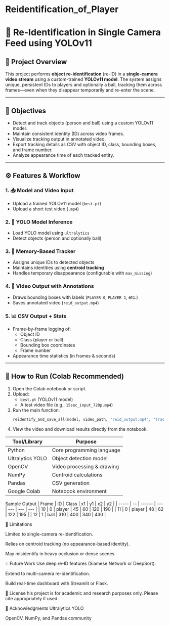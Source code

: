 # Reidentification_of_Player
# 🔁 Re-Identification in Single Camera Feed using YOLOv11

## 📌 Project Overview
This project performs **object re-identification** (re-ID) in a **single-camera video stream** using a custom-trained **YOLOv11 model**. The system assigns unique, persistent IDs to players and optionally a ball, tracking them across frames—even when they disappear temporarily and re-enter the scene.

---

## 🎯 Objectives
- Detect and track objects (person and ball) using a custom YOLOv11 model.
- Maintain consistent identity (ID) across video frames.
- Visualize tracking output in annotated video.
- Export tracking details as CSV with object ID, class, bounding boxes, and frame number.
- Analyze appearance time of each tracked entity.




---

## ⚙️ Features & Workflow

### 1. 📥 Model and Video Input
- Upload a trained YOLOv11 model (`best.pt`)
- Upload a short test video (`.mp4`)

### 2. 🤖 YOLO Model Inference
- Load YOLO model using `ultralytics`
- Detect objects (person and optionally ball)

### 3. 📍 Memory-Based Tracker
- Assigns unique IDs to detected objects
- Maintains identities using **centroid tracking**
- Handles temporary disappearance (configurable with `max_missing`)

### 4. 🎥 Video Output with Annotations
- Draws bounding boxes with labels (`PLAYER 0`, `PLAYER 1`, etc.)
- Saves annotated video (`reid_output.mp4`)

### 5. 📊 CSV Output + Stats
- Frame-by-frame logging of:
  - Object ID
  - Class (player or ball)
  - Bounding box coordinates
  - Frame number
- Appearance time statistics (in frames & seconds)

---

## 🚀 How to Run (Colab Recommended)

1. Open the Colab notebook or script.
2. Upload:
   - `best.pt` (YOLOv11 model)
   - A test video file (e.g., `15sec_input_720p.mp4`)
3. Run the main function:
   ```python
   reidentify_and_save_all(model, video_path, "reid_output.mp4", "tracking_data.csv")
4.  View the video and download results directly from the notebook.


   | Tool/Library     | Purpose                    |
| ---------------- | -------------------------- |
| Python           | Core programming language  |
| Ultralytics YOLO | Object detection model     |
| OpenCV           | Video processing & drawing |
| NumPy            | Centroid calculations      |
| Pandas           | CSV generation             |
| Google Colab     | Notebook environment       |

 Sample Output
| Frame | ID | Class  | x1  | y1  | x2  | y2  |
| ----- | -- | ------ | --- | --- | --- | --- |
| 10    | 0  | player | 45  | 60  | 120 | 190 |
| 11    | 0  | player | 48  | 62  | 122 | 195 |
| 12    | 1  | ball   | 310 | 400 | 340 | 430 |

🧩 Limitations

Limited to single-camera re-identification.

Relies on centroid tracking (no appearance-based identity).

May misidentify in heavy occlusion or dense scenes

💡 Future Work
Use deep re-ID features (Siamese Network or DeepSort).

Extend to multi-camera re-identification.

Build real-time dashboard with Streamlit or Flask.

📃 License
his project is for academic and research purposes only. Please cite appropriately if used.

🙌 Acknowledgments
Ultralytics YOLO

OpenCV, NumPy, and Pandas community


